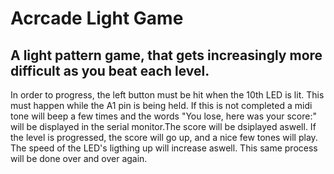 # Acrcade Light Game


## A light pattern game, that gets increasingly more difficult as you beat each level. 
In order to progress, the left button must be hit when the 10th LED is lit. This must happen while the A1 pin is being held. If this is not completed a midi tone will beep a few times and the words "You lose, here was your score:" will be displayed in the serial monitor.The score will be dsiplayed aswell. If the level is progressed, the score will go up, and a nice few tones will play. The speed of the LED's ligthing up will increase aswell. This same process will be done over and over again. 
